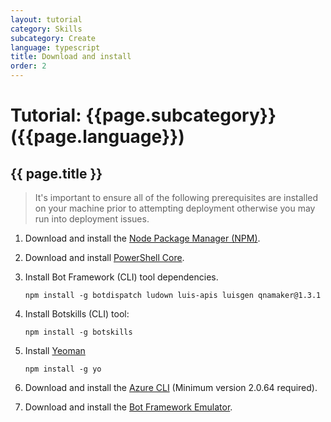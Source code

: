 ```yaml
---
layout: tutorial
category: Skills
subcategory: Create
language: typescript
title: Download and install
order: 2
---
```


# Tutorial: {{page.subcategory}} ({{page.language}})

## {{ page.title }}

> It's important to ensure all of the following prerequisites are installed on your machine prior to attempting deployment otherwise you may run into deployment issues.

1. Download and install the [Node Package Manager (NPM)](https://nodejs.org/en/).
1. Download and install [PowerShell Core](https://docs.microsoft.com/en-us/powershell/scripting/install/installing-powershell?view=powershell-6).
1. Install  Bot Framework (CLI) tool dependencies.
   
   ```
   npm install -g botdispatch ludown luis-apis luisgen qnamaker@1.3.1
   ```

1. Install Botskills (CLI) tool:
   
   ```
   npm install -g botskills
   ```

1. Install [Yeoman](http://yeoman.io)

   ```
   npm install -g yo
   ```

1. Download and install the [Azure CLI](https://docs.microsoft.com/en-us/cli/azure/install-azure-cli-windows?view=azure-cli-latest) (Minimum version 2.0.64 required).

1. Download and install the [Bot Framework Emulator](https://aka.ms/botframework-emulator).
